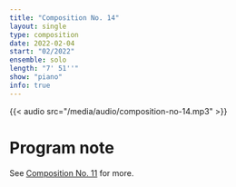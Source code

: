 ```yaml
---
title: "Composition No. 14"
layout: single
type: composition
date: 2022-02-04
start: "02/2022"
ensemble: solo
length: "7' 51''"
show: "piano"
info: true
---
```


{{< audio src="/media/audio/composition-no-14.mp3" >}}

# Program note

See [Composition No. 11](/compositions/composition-no.-11) for more.
